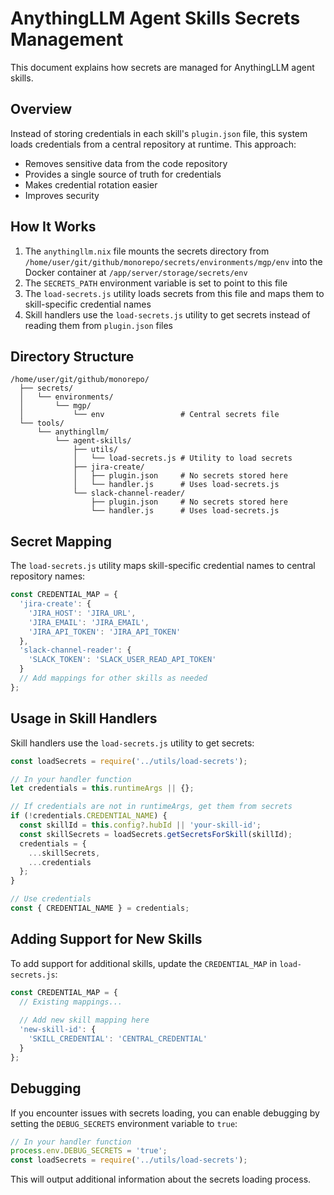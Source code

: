 # AnythingLLM Agent Skills Secrets Management

This document explains how secrets are managed for AnythingLLM agent skills.

## Overview

Instead of storing credentials in each skill's `plugin.json` file, this system loads credentials from a central repository at runtime. This approach:

- Removes sensitive data from the code repository
- Provides a single source of truth for credentials
- Makes credential rotation easier
- Improves security

## How It Works

1. The `anythingllm.nix` file mounts the secrets directory from `/home/user/git/github/monorepo/secrets/environments/mgp/env` into the Docker container at `/app/server/storage/secrets/env`
2. The `SECRETS_PATH` environment variable is set to point to this file
3. The `load-secrets.js` utility loads secrets from this file and maps them to skill-specific credential names
4. Skill handlers use the `load-secrets.js` utility to get secrets instead of reading them from `plugin.json` files

## Directory Structure

```
/home/user/git/github/monorepo/
  ├── secrets/
  │   └── environments/
  │       └── mgp/
  │           └── env                 # Central secrets file
  └── tools/
      └── anythingllm/
          └── agent-skills/
              ├── utils/
              │   └── load-secrets.js # Utility to load secrets
              ├── jira-create/
              │   ├── plugin.json     # No secrets stored here
              │   └── handler.js      # Uses load-secrets.js
              └── slack-channel-reader/
                  ├── plugin.json     # No secrets stored here
                  └── handler.js      # Uses load-secrets.js
```

## Secret Mapping

The `load-secrets.js` utility maps skill-specific credential names to central repository names:

```javascript
const CREDENTIAL_MAP = {
  'jira-create': {
    'JIRA_HOST': 'JIRA_URL',
    'JIRA_EMAIL': 'JIRA_EMAIL',
    'JIRA_API_TOKEN': 'JIRA_API_TOKEN'
  },
  'slack-channel-reader': {
    'SLACK_TOKEN': 'SLACK_USER_READ_API_TOKEN'
  }
  // Add mappings for other skills as needed
};
```

## Usage in Skill Handlers

Skill handlers use the `load-secrets.js` utility to get secrets:

```javascript
const loadSecrets = require('../utils/load-secrets');

// In your handler function
let credentials = this.runtimeArgs || {};

// If credentials are not in runtimeArgs, get them from secrets
if (!credentials.CREDENTIAL_NAME) {
  const skillId = this.config?.hubId || 'your-skill-id';
  const skillSecrets = loadSecrets.getSecretsForSkill(skillId);
  credentials = {
    ...skillSecrets,
    ...credentials
  };
}

// Use credentials
const { CREDENTIAL_NAME } = credentials;
```

## Adding Support for New Skills

To add support for additional skills, update the `CREDENTIAL_MAP` in `load-secrets.js`:

```javascript
const CREDENTIAL_MAP = {
  // Existing mappings...
  
  // Add new skill mapping here
  'new-skill-id': {
    'SKILL_CREDENTIAL': 'CENTRAL_CREDENTIAL'
  }
};
```

## Debugging

If you encounter issues with secrets loading, you can enable debugging by setting the `DEBUG_SECRETS` environment variable to `true`:

```javascript
// In your handler function
process.env.DEBUG_SECRETS = 'true';
const loadSecrets = require('../utils/load-secrets');
```

This will output additional information about the secrets loading process.